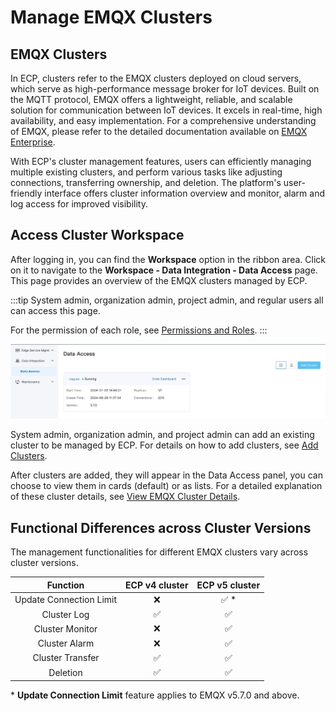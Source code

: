 # Manage EMQX Clusters

## EMQX Clusters

In ECP, clusters refer to the EMQX clusters deployed on cloud servers, which serve as high-performance message broker for IoT devices. Built on the MQTT protocol, EMQX offers a lightweight, reliable, and scalable solution for communication between IoT devices. It excels in real-time, high availability, and easy implementation. For a comprehensive understanding of EMQX, please refer to the detailed documentation available on [EMQX Enterprise](https://docs.emqx.com/en/enterprise/v4.4/).

With ECP's cluster management features, users can efficiently managing multiple existing clusters, and perform various tasks like adjusting connections, transferring ownership, and deletion. The platform's user-friendly interface offers cluster information overview and monitor, alarm and log access for improved visibility.

## Access Cluster Workspace

After logging in, you can find the **Workspace** option in the ribbon area. Click on it to navigate to the **Workspace - Data Integration - Data Access** page. This page provides an overview of the EMQX clusters managed by ECP. 

:::tip
System admin, organization admin, project admin, and regular users all can access this page.

For the permission of each role, see [Permissions and Roles](../acl/authorize.md#roles-and-permissions).
:::

![集群列表](./_assets/cluster-list.png)

System admin, organization admin, and project admin can add an existing cluster to be managed by ECP. For details on how to add clusters, see [Add Clusters](./add_manage.md).

After clusters are added, they will appear in the Data Access panel, you can choose to view them in cards (default) or as lists. For a detailed explanation of these cluster details, see [View EMQX Cluster Details](./cluster_details.md).

## Functional Differences across Cluster Versions

The management functionalities for different EMQX clusters vary across cluster versions.

|        Function         | ECP v4 cluster | ECP v5 cluster |
| :---------------------: | :------------: | :------------: |
| Update Connection Limit |       ❌        |      ✅ *       |
|       Cluster Log       |       ✅        |       ✅        |
|     Cluster Monitor     |       ❌        |       ✅        |
|      Cluster Alarm      |       ❌        |       ✅        |
|    Cluster Transfer     |       ✅        |       ✅        |
|        Deletion         |       ✅        |       ✅        |

\* **Update Connection Limit** feature applies to EMQX v5.7.0 and above.

<!--Overall, I think we should state the difference between K8s and docker deployment-->
